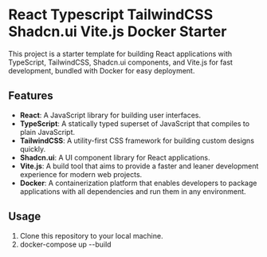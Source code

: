 # React Typescript TailwindCSS Shadcn.ui Vite.js Docker Starter

This project is a starter template for building React applications with TypeScript, TailwindCSS, Shadcn.ui components, and Vite.js for fast development, bundled with Docker for easy deployment.

## Features

- **React**: A JavaScript library for building user interfaces.
- **TypeScript**: A statically typed superset of JavaScript that compiles to plain JavaScript.
- **TailwindCSS**: A utility-first CSS framework for building custom designs quickly.
- **Shadcn.ui**: A UI component library for React applications.
- **Vite.js**: A build tool that aims to provide a faster and leaner development experience for modern web projects.
- **Docker**: A containerization platform that enables developers to package applications with all dependencies and run them in any environment.

## Usage

1. Clone this repository to your local machine.
2. docker-compose up --build
